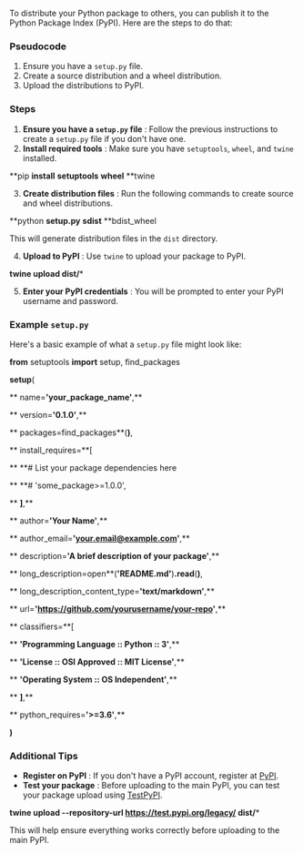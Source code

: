 
To distribute your Python package to others, you can publish it to the Python Package Index (PyPI). Here are the steps to do that:

### Pseudocode

1. Ensure you have a `setup.py` file.
2. Create a source distribution and a wheel distribution.
3. Upload the distributions to PyPI.

### Steps

1. **Ensure you have a `setup.py` file** : Follow the previous instructions to create a `setup.py` file if you don't have one.
2. **Install required tools** : Make sure you have `setuptools`, `wheel`, and `twine` installed.

**pip **install** **setuptools** **wheel** **twine

3. **Create distribution files** : Run the following commands to create source and wheel distributions.

**python **setup.py** **sdist** **bdist_wheel

This will generate distribution files in the `dist` directory.

4. **Upload to PyPI** : Use `twine` to upload your package to PyPI.

**twine **upload** **dist/*****

5. **Enter your PyPI credentials** : You will be prompted to enter your PyPI username and password.

### Example `setup.py`

Here's a basic example of what a `setup.py` file might look like:

**from** setuptools **import** setup, find_packages

**setup**(

**    name=**'your_package_name'**,**

**    version=**'0.1.0'**,**

**    packages=find_packages**(**)**,

**    install_requires=**[

**        **# List your package dependencies here

**        **# 'some_package>=1.0.0',

**    **]**,**

**    author=**'Your Name'**,**

**    author_email=**'your.email@example.com'**,**

**    description=**'A brief description of your package'**,**

**    long_description=open**(**'README.md'**)**.read**(**)**,

**    long_description_content_type=**'text/markdown'**,**

**    url=**'**https://github.com/yourusername/your-repo**'**,**

**    classifiers=**[

**        **'Programming Language :: Python :: 3'**,**

**        **'License :: OSI Approved :: MIT License'**,**

**        **'Operating System :: OS Independent'**,**

**    **]**,**

**    python_requires=**'>=3.6'**,**

**)**

### Additional Tips

* **Register on PyPI** : If you don't have a PyPI account, register at [PyPI](vscode-file://vscode-app/c:/Users/gerso/AppData/Local/Programs/Microsoft%20VS%20Code/resources/app/out/vs/code/electron-sandbox/workbench/workbench.html).
* **Test your package** : Before uploading to the main PyPI, you can test your package upload using [TestPyPI](vscode-file://vscode-app/c:/Users/gerso/AppData/Local/Programs/Microsoft%20VS%20Code/resources/app/out/vs/code/electron-sandbox/workbench/workbench.html).

**twine **upload** **--repository-url** **https://test.pypi.org/legacy/** **dist/*****

This will help ensure everything works correctly before uploading to the main PyPI.
